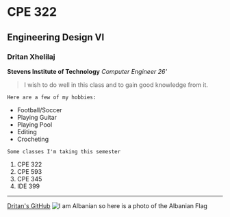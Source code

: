 # CPE 322
## Engineering Design VI
### Dritan Xhelilaj

**Stevens Institute of Technology**
*Computer Engineer 26'*
>I wish to do well in this class and to gain good knowledge from it.

`Here are a few of my hobbies:`
- Football/Soccer
- Playing Guitar
- Playing Pool
- Editing
- Crocheting

`Some classes I'm taking this semester`
1.  CPE 322
2.  CPE 593
3.  CPE 345
4.  IDE 399
---
[Dritan's GitHub](https://github.com/xhelilaj10ani)
![I am Albanian so here is a photo of the Albanian Flag](https://cdn.britannica.com/00/6200-050-2E25CE97/Flag-Albania.jpg)
